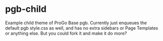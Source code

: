 # pgb-child
Example child theme of ProGo Base pgb. Currently just enqueues the default pgb style.css as well, and has no extra sidebars or Page Templates or anything else. But you could fork it and make it do more?
